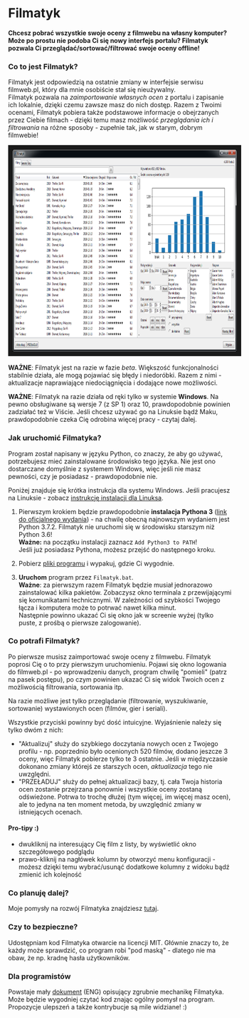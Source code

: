 # Filmatyk
**Chcesz pobrać wszystkie swoje oceny z filmwebu na własny komputer?
Może po prostu nie podoba Ci się nowy interfejs portalu?
Filmatyk pozwala Ci przeglądać/sortować/filtrować swoje oceny offline!**

### Co to jest **Filmatyk**?
Filmatyk jest odpowiedzią na ostatnie zmiany w interfejsie serwisu filmweb.pl, który dla mnie osobiście stał się nieużywalny.  
Filmatyk pozwala na *zaimportowanie własnych ocen* z portalu i zapisanie ich lokalnie, dzięki czemu zawsze masz do nich dostęp.
Razem z Twoimi ocenami, Filmatyk pobiera także podstawowe informacje o obejrzanych przez Ciebie filmach -
dzięki temu masz możliwość *przeglądania ich i filtrowania* na różne sposoby - zupełnie tak, jak w starym, dobrym filmwebie!

<a href="https://raw.githubusercontent.com/Noiredd/Filmatyk/master/readme/screenshot.png">
<img src="https://raw.githubusercontent.com/Noiredd/Filmatyk/master/readme/screenshot.png" width="900" height="453" border="10" alt="Kliknij by zobaczyć w większym rozmiarze" /></a>

**WAŻNE**: Filmatyk jest na razie w fazie *beta*.
Większość funkcjonalności stabilnie działa, ale mogą pojawiać się błędy i niedoróbki.
Razem z nimi - aktualizacje naprawiające niedociągnięcia i dodające nowe możliwości.

**WAŻNE**: Filmatyk na razie działa od ręki tylko w systemie **Windows**.
Na pewno obsługiwane są wersje 7 (z SP 1) oraz 10, prawdopodobnie powinien zadziałać też w Viście.
Jeśli chcesz używać go na Linuksie bądź Maku, prawdopodobnie czeka Cię odrobina więcej pracy - czytaj dalej.

### Jak uruchomić Filmatyka?
Program został napisany w języku Python, co znaczy, że aby go używać,
potrzebujesz mieć zainstalowane środowisko tego języka.
Nie jest ono dostarczane domyślnie z systemem Windows,
więc jeśli nie masz pewności, czy je posiadasz - prawdopodobnie nie.

Poniżej znajduje się krótka instrukcja dla systemu Windows.
Jeśli pracujesz na Linuksie - zobacz [instrukcję instalacji dla Linuksa](readme/LINUX.md).

1. Pierwszym krokiem będzie prawdopodobnie **instalacja Pythona 3** ([link do oficjalnego wydania](https://www.python.org/downloads/)) -
na chwilę obecną najnowszym wydaniem jest Python 3.7.2.
Filmatyk nie uruchomi się w środowisku starszym niż Python 3.6!  
**Ważne:** na początku instalacji zaznacz `Add Python3 to PATH`!  
Jeśli już posiadasz Pythona, możesz przejść do następnego kroku.

2. Pobierz [pliki programu](https://github.com/Noiredd/Filmatyk/archive/v1.0.0-beta.3.zip) i wypakuj, gdzie Ci wygodnie.

3. **Uruchom** program przez `Filmatyk.bat`.  
**Ważne**: za pierwszym razem Filmatyk będzie musiał jednorazowo zainstalować kilka pakietów.
Zobaczysz okno terminala z przewijającymi się komunikatami technicznymi.
W zależności od szybkości Twojego łącza i komputera może to potrwać nawet kilka minut.  
Następnie powinno ukazać Ci się okno jak w screenie wyżej (tylko puste, z prośbą o pierwsze zalogowanie).

### Co potrafi Filmatyk?
Po pierwsze musisz zaimportować swoje oceny z filmwebu.
Filmatyk poprosi Cię o to przy pierwszym uruchomieniu.
Pojawi się okno logowania do filmweb.pl - po wprowadzeniu danych, program chwilę "pomieli" (patrz na pasek postępu), po czym powinien ukazać Ci się widok Twoich ocen z możliwością filtrowania, sortowania itp.

Na razie możliwe jest tylko przeglądanie (filtrowanie, wyszukiwanie, sortowanie)
wystawionych ocen (filmów, gier i seriali).

Wszystkie przyciski powinny być dość intuicyjne. Wyjaśnienie należy się tylko dwóm z nich:
* "Aktualizuj" służy do szybkiego doczytania nowych ocen z Twojego profilu - np. poprzednio było ocenionych 520 filmów, dodano jeszcze 3 oceny, więc Filmatyk pobierze tylko te 3 ostatnie.
Jeśli w międzyczasie dokonano zmiany którejś ze starszych ocen, *aktualizacja* tego nie uwzględni.
* "PRZEŁADUJ" służy do pełnej aktualizacji bazy, tj. cała Twoja historia ocen zostanie przejrzana ponownie i wszystkie oceny zostaną odświeżone.
Potrwa to trochę dłużej (tym więcej, im więcej masz ocen), ale to jedyna na ten moment metoda, by uwzględnić zmiany w istniejących ocenach.

#### Pro-tipy :)
* dwukliknij na interesujący Cię film z listy, by wyświetlić okno szczegółowego podglądu
* prawo-kliknij na nagłówek kolumn by otworzyć menu konfiguracji - możesz dzięki temu wybrać/usunąć dodatkowe kolumny z widoku bądź zmienić ich kolejność

### Co planuję dalej?
Moje pomysły na rozwój Filmatyka znajdziesz [tutaj](https://github.com/Noiredd/Filmatyk/issues?q=is%3Aopen+is%3Aissue+label%3Aenhancement).

### Czy to bezpieczne?
Udostępniam kod Filmatyka otwarcie na licencji MIT.
Głównie znaczy to, że każdy może sprawdzić, co program robi "pod maską" - dlatego nie ma obaw, że np. kradnę hasła użytkowników.

### Dla programistów
Powstaje mały [dokument](readme/HOWITWORKS.md) (ENG) opisujący zgrubnie mechanikę Filmatyka.
Może będzie wygodniej czytać kod znając ogólny pomysł na program.  
Propozycje ulepszeń a także kontrybucje są mile widziane! :)
